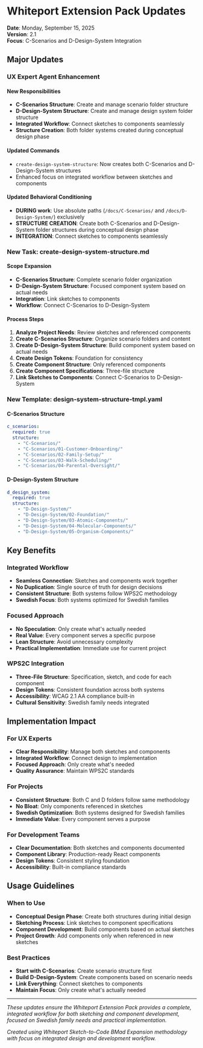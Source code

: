 # Whiteport Extension Pack Updates

**Date**: Monday, September 15, 2025  
**Version**: 2.1  
**Focus**: C-Scenarios and D-Design-System Integration

## Major Updates

### **UX Expert Agent Enhancement**

#### **New Responsibilities**
- **C-Scenarios Structure**: Create and manage scenario folder structure
- **D-Design-System Structure**: Create and manage design system folder structure
- **Integrated Workflow**: Connect sketches to components seamlessly
- **Structure Creation**: Both folder systems created during conceptual design phase

#### **Updated Commands**
- `create-design-system-structure`: Now creates both C-Scenarios and D-Design-System structures
- Enhanced focus on integrated workflow between sketches and components

#### **Updated Behavioral Conditioning**
- **DURING work**: Use absolute paths (`/docs/C-Scenarios/` and `/docs/D-Design-System/`) exclusively
- **STRUCTURE CREATION**: Create both C-Scenarios and D-Design-System folder structures during conceptual design phase
- **INTEGRATION**: Connect sketches to components seamlessly

### **New Task: create-design-system-structure.md**

#### **Scope Expansion**
- **C-Scenarios Structure**: Complete scenario folder organization
- **D-Design-System Structure**: Focused component system based on actual needs
- **Integration**: Link sketches to components
- **Workflow**: Connect C-Scenarios to D-Design-System

#### **Process Steps**
1. **Analyze Project Needs**: Review sketches and referenced components
2. **Create C-Scenarios Structure**: Organize scenario folders and content
3. **Create D-Design-System Structure**: Build component system based on actual needs
4. **Create Design Tokens**: Foundation for consistency
5. **Create Component Structure**: Only referenced components
6. **Create Component Specifications**: Three-file structure
7. **Link Sketches to Components**: Connect C-Scenarios to D-Design-System

### **New Template: design-system-structure-tmpl.yaml**

#### **C-Scenarios Structure**
```yaml
c_scenarios:
  required: true
  structure:
    - "C-Scenarios/"
    - "C-Scenarios/01-Customer-Onboarding/"
    - "C-Scenarios/02-Family-Setup/"
    - "C-Scenarios/03-Walk-Scheduling/"
    - "C-Scenarios/04-Parental-Oversight/"
```

#### **D-Design-System Structure**
```yaml
d_design_system:
  required: true
  structure:
    - "D-Design-System/"
    - "D-Design-System/02-Foundation/"
    - "D-Design-System/03-Atomic-Components/"
    - "D-Design-System/04-Molecular-Components/"
    - "D-Design-System/05-Organism-Components/"
```

## Key Benefits

### **Integrated Workflow**
- **Seamless Connection**: Sketches and components work together
- **No Duplication**: Single source of truth for design decisions
- **Consistent Structure**: Both systems follow WPS2C methodology
- **Swedish Focus**: Both systems optimized for Swedish families

### **Focused Approach**
- **No Speculation**: Only create what's actually needed
- **Real Value**: Every component serves a specific purpose
- **Lean Structure**: Avoid unnecessary complexity
- **Practical Implementation**: Immediate use for current project

### **WPS2C Integration**
- **Three-File Structure**: Specification, sketch, and code for each component
- **Design Tokens**: Consistent foundation across both systems
- **Accessibility**: WCAG 2.1 AA compliance built-in
- **Cultural Sensitivity**: Swedish family needs integrated

## Implementation Impact

### **For UX Experts**
- **Clear Responsibility**: Manage both sketches and components
- **Integrated Workflow**: Connect design to implementation
- **Focused Approach**: Only create what's needed
- **Quality Assurance**: Maintain WPS2C standards

### **For Projects**
- **Consistent Structure**: Both C and D folders follow same methodology
- **No Bloat**: Only components referenced in sketches
- **Swedish Optimization**: Both systems designed for Swedish families
- **Immediate Value**: Every component serves a purpose

### **For Development Teams**
- **Clear Documentation**: Both sketches and components documented
- **Component Library**: Production-ready React components
- **Design Tokens**: Consistent styling foundation
- **Accessibility**: Built-in compliance standards

## Usage Guidelines

### **When to Use**
- **Conceptual Design Phase**: Create both structures during initial design
- **Sketching Process**: Link sketches to component specifications
- **Component Development**: Build components based on actual sketches
- **Project Growth**: Add components only when referenced in new sketches

### **Best Practices**
- **Start with C-Scenarios**: Create scenario structure first
- **Build D-Design-System**: Create components based on scenario needs
- **Link Everything**: Connect sketches to components
- **Maintain Focus**: Only create what's actually needed

---

*These updates ensure the Whiteport Extension Pack provides a complete, integrated workflow for both sketching and component development, focused on Swedish family needs and practical implementation.*

*Created using Whiteport Sketch-to-Code BMad Expansion methodology with focus on integrated design and development workflow.*
